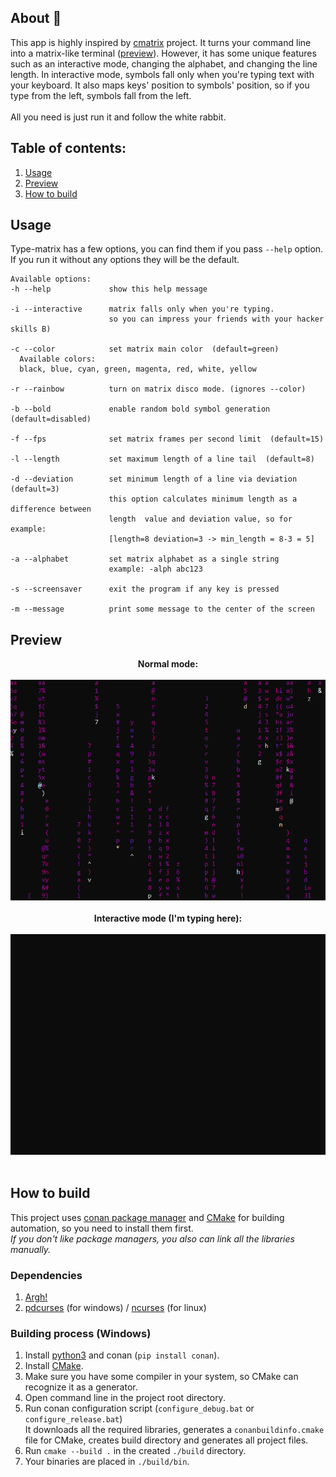 ## About 🐇

This app is highly inspired by [cmatrix][cmatrix-repo] project.
It turns your command line into a matrix-like terminal ([preview](#preview)).
However, it has some unique features such as an interactive mode, changing the alphabet, and changing the line length.
In interactive mode, symbols fall only when you're typing text with your keyboard.
It also maps keys' position to symbols' position, so if you type from the left, symbols fall from the left.<br>
<br>
All you need is just run it and follow the white rabbit.

## Table of contents:

1. [Usage](#usage)
2. [Preview](#preview)
3. [How to build](#how-to-build)

## Usage

Type-matrix has a few options, you can find them if you pass `--help` option.<br>
If you run it without any options they will be the default.

```
Available options:
-h --help             show this help message

-i --interactive      matrix falls only when you're typing.
                      so you can impress your friends with your hacker skills B)

-c --color            set matrix main color  (default=green)
  Available colors:
  black, blue, cyan, green, magenta, red, white, yellow

-r --rainbow          turn on matrix disco mode. (ignores --color)

-b --bold             enable random bold symbol generation  (default=disabled)

-f --fps              set matrix frames per second limit  (default=15)

-l --length           set maximum length of a line tail  (default=8)

-d --deviation        set minimum length of a line via deviation (default=3)
                      this option calculates minimum length as a difference between
                      length  value and deviation value, so for example:
                      [length=8 deviation=3 -> min_length = 8-3 = 5]

-a --alphabet         set matrix alphabet as a single string
                      example: -alph abc123

-s --screensaver      exit the program if any key is pressed

-m --message          print some message to the center of the screen
```

## Preview

<p align="center">
  <b>Normal mode:</b> <br><br>
  <img width="600" src="https://github.com/Glitchy-Sheep/type-matrix/raw/assets/preview_normal_mode.gif"> <br><br>
  <b>Interactive mode (I'm typing here):</b> <br><br>
  <img width="600" src="https://github.com/Glitchy-Sheep/type-matrix/raw/assets/preview_interactive_mode.gif"><br><br>
</p>

## How to build
This project uses [conan package manager](https://conan.io/)
and [CMake](https://cmake.org/) for building automation, so you need to install them first.<br>
_If you don't like package managers, you also can link all the libraries manually._

### Dependencies
  1. [Argh!](https://github.com/adishavit/argh)
  2. [pdcurses](https://pdcurses.org/) (for windows) /
     [ncurses](https://invisible-island.net/ncurses/) (for linux)

### Building process (Windows)
  1. Install [python3](https://www.python.org/) and conan (`pip install conan`).
  2. Install [CMake](https://cmake.org/).
  3. Make sure you have some compiler in your system, so CMake can recognize it as a generator.
  4. Open command line in the project root directory.
  5. Run conan configuration script (`configure_debug.bat` or `configure_release.bat`)<br>
     It downloads all the required libraries, generates a `conanbuildinfo.cmake` file for CMake,
     creates build directory and generates all project files.<br>
  6. Run `cmake --build .` in the created `./build` directory.
  7. Your binaries are placed in `./build/bin`.

[cmatrix-repo]: https://github.com/abishekvashok/cmatrix
